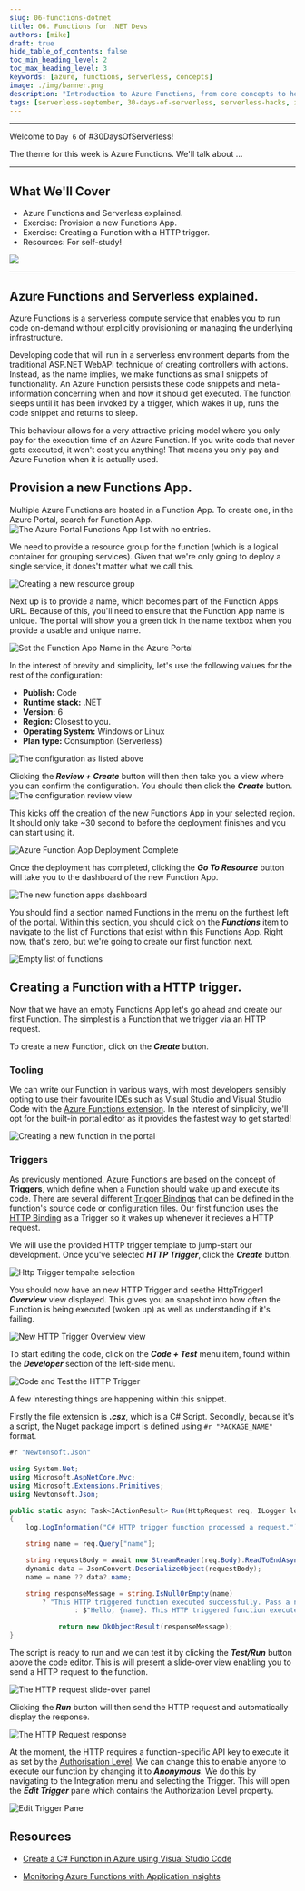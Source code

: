 ```yaml
---
slug: 06-functions-dotnet
title: 06. Functions for .NET Devs
authors: [mike]
draft: true
hide_table_of_contents: false 
toc_min_heading_level: 2
toc_max_heading_level: 3
keywords: [azure, functions, serverless, concepts]
image: ./img/banner.png
description: "Introduction to Azure Functions, from core concepts to hello world!" 
tags: [serverless-september, 30-days-of-serverless, serverless-hacks, zero-to-hero, ask-the-expert, azure-functions, azure-container-apps, azure-event-grid, azure-logic-apps, serverless-e2e]
---
```


<head>
  <meta name="twitter:url" 
    content="https://azure.github.io/Cloud-Native/blog/functions-1" />
  <meta name="twitter:title" 
    content="#30DaysOfServerless: Azure Functions Fundamentals" />
  <meta name="twitter:description" 
    content="#30DaysOfServerless: Azure Functions Fundamentals" />
  <meta name="twitter:image"
    content="https://azure.github.io/Cloud-Native/img/banners/post-kickoff.png" />
  <meta name="twitter:card" content="summary_large_image" />
  <meta name="twitter:creator" 
    content="@nitya" />
  <meta name="twitter:site" content="@AzureAdvocates" /> 
  <link rel="canonical" 
    href="https://azure.github.io/Cloud-Native/blog/06-functions-dotnet" />
</head>

---

Welcome to `Day 6` of #30DaysOfServerless!

The theme for this week is Azure Functions. We'll talk about ...

---

## What We'll Cover

 * Azure Functions and Serverless explained.
 * Exercise: Provision a new Functions App.
 * Exercise: Creating a Function with a HTTP trigger.
 * Resources: For self-study!

![](./img/banner.png)

---


## Azure Functions and Serverless explained.

Azure Functions is a serverless compute service that enables you to run code on-demand without explicitly provisioning or managing the underlying infrastructure. 

Developing code that will run in a serverless environment departs from the traditional ASP.NET WebAPI technique of creating controllers with actions. Instead, as the name implies, we make functions as small snippets of functionality. An Azure Function persists these code snippets and meta-information concerning when and how it should get executed. The function sleeps until it has been invoked by a trigger, which wakes it up, runs the code snippet and returns to sleep.

This behaviour allows for a very attractive pricing model where you only pay for the execution time of an Azure Function. If you write code that never gets executed, it won't cost you anything! That means you only pay and Azure Function when it is actually used.

## Provision a new Functions App.

Multiple Azure Functions are hosted in a Function App. To create one, in the Azure Portal, search for Function App.
![The Azure Portal Functions App list with no entries.](img/Step1-NewFunctionsApp.png)

We need to provide a resource group for the function (which is a logical container for grouping services). Given that we're only going to deploy a single service, it dones't matter what we call this. 

![Creating a new resource group](img/Step2-ResourceGroup.png)

Next up is to provide a name, which becomes part of the Function Apps URL. Because of this, you'll need to ensure that the Function App name is unique. The portal will show you a green tick in the name textbox when you provide a usable and unique name. 

![Set the Function App Name in the Azure Portal](img/Step3-NameTheFunctionApp.png)


In the interest of brevity and simplicity, let's use the following values for the rest of the configuration:

- **Publish:** Code
- **Runtime stack:** .NET
- **Version:** 6
- **Region:** Closest to you.
- **Operating System:** Windows or Linux
- **Plan type:** Consumption (Serverless)

![The configuration as listed above](img/Step4-Config.png)

Clicking the ***Review + Create*** button will then then take you a view where you can confirm the configuration. You should then click the ***Create*** button. 
![The configuration review view](img/Step5-Review.png)

This kicks off the creation of the new Functions App in your selected region. It should only take ~30 second to before the deployment finishes and you can start using it.

![Azure Function App Deployment Complete](img/Step6-DeploymentComplete.png)

Once the deployment has completed, clicking the ***Go To Resource*** button will take you to the dashboard of the new Function App. 

![The new function apps dashboard](img/Step6-DeploymentComplete.png)

You should find a section named Functions in the menu on the furthest left of the portal. Within this section, you should click on the ***Functions*** item to navigate to the list of Functions that exist within this Functions App. Right now, that's zero, but we're going to create our first function next.

![Empty list of functions](img/Step8-EmptyFunctionsList.png)

## Creating a Function with a HTTP trigger.

Now that we have an empty Functions App let's go ahead and create our first Function. The simplest is a Function that we trigger via an HTTP request.

To create a new Function, click on the ***Create*** button. 

### Tooling 

We can write our Function in various ways, with most developers sensibly opting to use their favourite IDEs such as Visual Studio and Visual Studio Code with the [Azure Functions extension](https://marketplace.visualstudio.com/items?itemName=ms-azuretools.vscode-azurefunctions). In the interest of simplicity, we'll opt for the built-in portal editor as it provides the fastest way to get started! 

![Creating a new function in the portal](img/Step9-CreateFirstFunction.png)

### Triggers 

As previously mentioned, Azure Functions are based on the concept of **Triggers**, which define when a Function should wake up and execute its code. There are several different [Trigger Bindings](https://docs.microsoft.com/en-us/azure/azure-functions/functions-triggers-bindings) that can be defined in the function's source code or configuration files. Our first function uses the [HTTP Binding](https://docs.microsoft.com/en-us/azure/azure-functions/functions-bindings-http-webhook?tabs=in-process%2Cfunctionsv2&pivots=programming-language-csharp) as a Trigger so it wakes up whenever it recieves a HTTP request. 

We will use the provided HTTP trigger template to jump-start our development. Once you've selected ***HTTP Trigger***, click the ***Create*** button. 

![Http Trigger tempalte selection](img/Step10-HttpTrigger.png)

You should now have an new HTTP Trigger and seethe HttpTrigger1 ***Overview*** view displayed. This gives you an snapshot into how often the Function is being executed (woken up) as well as understanding if it's failing.

![New HTTP Trigger Overview view](img/Step11-NewHttpTrigger.png)


To start editing the code, click on the ***Code + Test*** menu item, found within the ***Developer*** section of the left-side menu. 

![Code and Test the HTTP Trigger](img/Step12-CodeAndTestHttp.png)

A few interesting things are happening within this snippet. 

Firstly the file extension is ***.csx***, which is a C# Script. Secondly, because it's a script, the Nuget package import is defined using ```#r "PACKAGE_NAME"``` format. 

```csharp
#r "Newtonsoft.Json"

using System.Net;
using Microsoft.AspNetCore.Mvc;
using Microsoft.Extensions.Primitives;
using Newtonsoft.Json;

public static async Task<IActionResult> Run(HttpRequest req, ILogger log)
{
    log.LogInformation("C# HTTP trigger function processed a request.");

    string name = req.Query["name"];

    string requestBody = await new StreamReader(req.Body).ReadToEndAsync();
    dynamic data = JsonConvert.DeserializeObject(requestBody);
    name = name ?? data?.name;

    string responseMessage = string.IsNullOrEmpty(name)
        ? "This HTTP triggered function executed successfully. Pass a name in the query string or in the request body for a personalized response."
                : $"Hello, {name}. This HTTP triggered function executed successfully.";

            return new OkObjectResult(responseMessage);
}
```

The script is ready to run and we can test it by clicking the ***Test/Run*** button above the code editor. This is will present a slide-over view enabling you to send a HTTP request to the function.

![The HTTP request slide-over panel](img/Step13-TestAndRun.png)

Clicking the ***Run*** button will then send the HTTP request and automatically display the response. 

![The HTTP Request response](img/Step14-RunningTheApp.png)

At the moment, the HTTP requires a function-specific API key to execute it as set by the [Authorisation Level](https://docs.microsoft.com/en-us/azure/azure-functions/functions-bindings-http-webhook-trigger?tabs=csharp-script%2Cfunctionsv2&pivots=programming-language-csharp#http-auth). We can change this to enable anyone to execute our function by changing it to ***Anonymous***. We do this by navigating to the Integration menu and selecting the Trigger. This will open the ***Edit Trigger*** pane which contains the Authorization Level property. 

![Edit Trigger Pane](img/Step15-HttpIntegration.png)

## Resources

- [Create a C# Function in Azure using Visual Studio Code](https://docs.microsoft.com/en-us/azure/azure-functions/create-first-function-vs-code-csharp?tabs=in-process)

- [Monitoring Azure Functions with Application Insights](https://docs.microsoft.com/en-us/azure/azure-functions/functions-monitoring)
